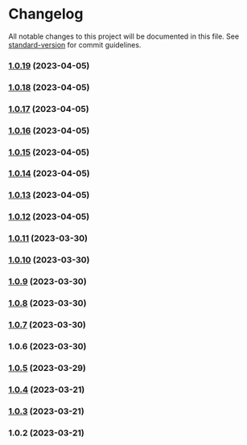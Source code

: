 # Changelog

All notable changes to this project will be documented in this file. See [standard-version](https://github.com/conventional-changelog/standard-version) for commit guidelines.

### [1.0.19](https://github.com/Sologenic/solodex/compare/v1.0.18...v1.0.19) (2023-04-05)

### [1.0.18](https://github.com/Sologenic/solodex/compare/v1.0.17...v1.0.18) (2023-04-05)

### [1.0.17](https://github.com/Sologenic/solodex/compare/v1.0.16...v1.0.17) (2023-04-05)

### [1.0.16](https://github.com/Sologenic/solodex/compare/v1.0.15...v1.0.16) (2023-04-05)

### [1.0.15](https://github.com/Sologenic/solodex/compare/v1.0.14...v1.0.15) (2023-04-05)

### [1.0.14](https://github.com/Sologenic/solodex/compare/v1.0.13...v1.0.14) (2023-04-05)

### [1.0.13](https://github.com/Sologenic/solodex/compare/v1.0.12...v1.0.13) (2023-04-05)

### [1.0.12](https://github.com/Sologenic/solodex/compare/v1.0.11...v1.0.12) (2023-04-05)

### [1.0.11](https://github.com/Sologenic/solodex/compare/v1.0.10...v1.0.11) (2023-03-30)

### [1.0.10](https://github.com/Sologenic/solodex/compare/v1.0.9...v1.0.10) (2023-03-30)

### [1.0.9](https://github.com/Sologenic/solodex/compare/v1.0.8...v1.0.9) (2023-03-30)

### [1.0.8](https://github.com/Sologenic/solodex/compare/v1.0.7...v1.0.8) (2023-03-30)

### [1.0.7](https://github.com/Sologenic/solodex/compare/v1.0.6...v1.0.7) (2023-03-30)

### 1.0.6 (2023-03-30)

### [1.0.5](https://github.com/sologenic/solodex/compare/v1.0.4...v1.0.5) (2023-03-29)

### [1.0.4](https://github.com/sologenic/solodex/compare/v1.0.3...v1.0.4) (2023-03-21)

### [1.0.3](https://github.com/sologenic/solodex/compare/v1.0.2...v1.0.3) (2023-03-21)

### 1.0.2 (2023-03-21)
